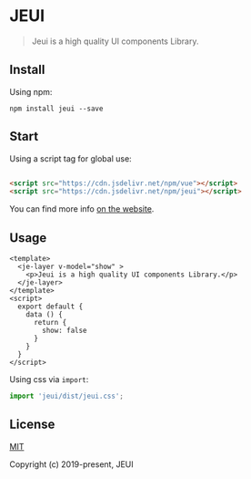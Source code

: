 # JEUI

> Jeui is a high quality UI components Library.

## Install

Using npm:
```
npm install jeui --save
```

## Start

Using a script tag for global use:
```html

<script src="https://cdn.jsdelivr.net/npm/vue"></script>
<script src="https://cdn.jsdelivr.net/npm/jeui"></script>

```
You can find more info [on the website](https://www.jemui.com/).

## Usage

```vue
<template>
  <je-layer v-model="show" >
    <p>Jeui is a high quality UI components Library.</p>
  </je-layer>
</template>
<script>
  export default {
    data () {
      return {
        show: false
      }
    }
  }
</script>
```

Using css via `import`:

```js
import 'jeui/dist/jeui.css';
```

## License
[MIT](http://opensource.org/licenses/MIT)

Copyright (c) 2019-present, JEUI

